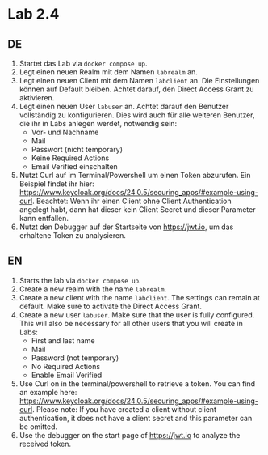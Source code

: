 # Lab 2.4

## DE

1) Startet das Lab via `docker compose up`.
2) Legt einen neuen Realm mit dem Namen `labrealm` an.
3) Legt einen neuen Client mit dem Namen `labclient` an. Die Einstellungen können auf Default bleiben. Achtet darauf, den Direct Access Grant zu aktivieren.
4) Legt einen neuen User `labuser` an. Achtet darauf den Benutzer vollständig zu konfigurieren. Dies wird auch für alle weiteren Benutzer, die ihr in Labs anlegen werdet, notwendig sein:
   * Vor- und Nachname
   * Mail
   * Passwort (nicht temporary)
   * Keine Required Actions
   * Email Verified einschalten
5) Nutzt Curl auf im Terminal/Powershell um einen Token abzurufen. Ein Beispiel findet ihr hier: https://www.keycloak.org/docs/24.0.5/securing_apps/#example-using-curl. Beachtet: Wenn ihr einen Client ohne Client Authentication angelegt habt, dann hat dieser kein Client Secret und dieser Parameter kann entfallen.
6) Nutzt den Debugger auf der Startseite von https://jwt.io, um das erhaltene Token zu analysieren.

## EN

1) Starts the lab via `docker compose up`.
2) Create a new realm with the name `labrealm`.
3) Create a new client with the name `labclient`. The settings can remain at default. Make sure to activate the Direct Access Grant.
4) Create a new user `labuser`. Make sure that the user is fully configured. This will also be necessary for all other users that you will create in Labs:
   * First and last name
   * Mail
   * Password (not temporary)
   * No Required Actions
   * Enable Email Verified
5) Use Curl on in the terminal/powershell to retrieve a token. You can find an example here: https://www.keycloak.org/docs/24.0.5/securing_apps/#example-using-curl. Please note: If you have created a client without client authentication, it does not have a client secret and this parameter can be omitted.
6) Use the debugger on the start page of https://jwt.io to analyze the received token.